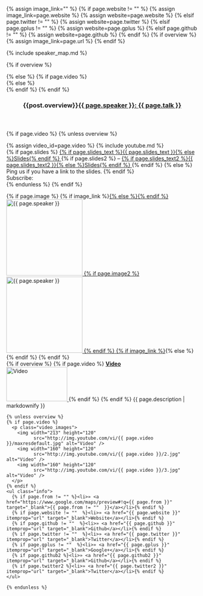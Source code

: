 {% assign image_link="" %}
{% if page.website != "" %}
  {% assign image_link=page.website %}
  {% assign website=page.website %}
{% elsif page.twitter != ""  %}
  {% assign website=page.twitter %}
{% elsif page.gplus != ""  %}
  {% assign website=page.gplus %}
{% elsif page.github != ""  %}
  {% assign website=page.github %}
{% endif %}
{% if overview %}
  {% assign image_link=page.url %}
{% endif %}

{% include speaker_map.md %}

{% if overview %}
<div>
{% else %}
{% if page.video %}
<div itemprop="video" class="talk_video" itemscope="" itemtype="http://schema.org/VideoObject">
{% else %}
<div itemscope="" itemtype="http://schema.org/Person">
{% endif %}
{% endif %}
  <header class="scrollTarget">
    <h3>{{post.overview}}<a href="{{ page.url }}"><span itemprop="name">{{ page.speaker }}: {{ page.talk }}</span></a></h3>
  </header>

 {% if page.video %}
   {% unless overview %}
     <section class="video">
       {% assign video_id=page.video %}
       {% include youtube.md %}
       <div class="video_info">
       {% if page.slides %}
         <a href="{{ page.slides }}" target="_blank" class="slides">
           {% if page.slides_text %}{{ page.slides_text }}{% else %}Slides{% endif %}
         </a>
         {% if page.slides2 %}
         – <a href="{{ page.slides2 }}" target="_blank" class="slides">
           {% if page.slides_text2 %}{{ page.slides_text2 }}{% else %}Slides{% endif %}
         </a>
         {% endif %}
       {% else %}
         <span>Ping us if you have a link to the slides.</span>
       {% endif %}
        <div class="subscribe"><span>Subscribe:</span> <div class="g-ytsubscribe" data-channel="jsconfeu"></div></div>
        </div>
     </section>
   {% endunless %}
 {% endif %}

  <section class="description">
    {% if page.image %}
    {% if image_link %}<a href="{{ image_link }}" class="speaker_avatar" target="_blank">{% else %}<span class="speaker_avatar">{% endif %}
      <img src="{{ page.image.filename }}" alt="{{ page.speaker }}" width="200" height="{{ page.image.heightSite }}" itemprop="image" class="speaker" />
      {% if page.image2 %}
      <img src="{{ page.image2.filename }}" alt="{{ page.speaker }}" width="200" height="{{ page.image2.heightSite }}" itemprop="image" class="speaker" />
      {% endif %}
    {% if image_link %}</a>{% else %}</span>{% endif %}
    {% endif %}
    <div itemprop="description">
      {% if overview %}
        {% if page.video %}
          <a href="{{ page.url }}"><b>Video</b><br />
            <img width="160" height="90"
              src="http://img.youtube.com/vi/{{ page.video }}/maxresdefault.jpg"
              alt="Video" />
          </a>
        {% endif %}
      {% endif %}
      {{ page.description | markdownify }}
    </div>

    {% unless overview %}
    {% if page.video %}
      <p class="video_images">
        <img width="213" height="120"
              src="http://img.youtube.com/vi/{{ page.video }}/maxresdefault.jpg" alt="Video" />
        <img width="160" height="120"
              src="http://img.youtube.com/vi/{{ page.video }}/2.jpg" alt="Video" />
        <img width="160" height="120"
              src="http://img.youtube.com/vi/{{ page.video }}/3.jpg" alt="Video" />
      </p>
    {% endif %}
    <ul class="info">
      {% if page.from != "" %}<li>» <a href="https://www.google.com/maps/preview#!q={{ page.from }}"  target="_blank">{{ page.from != ""  }}</a></li>{% endif %}
      {% if page.website != ""  %}<li>» <a href="{{ page.website }}" itemprop="url" target="_blank">Website</a></li>{% endif %}
      {% if page.github != ""  %}<li>» <a href="{{ page.github }}" itemprop="url" target="_blank">Github</a></li>{% endif %}
      {% if page.twitter != ""  %}<li>» <a href="{{ page.twitter }}" itemprop="url" target="_blank">Twitter</a></li>{% endif %}
      {% if page.gplus != ""  %}<li>» <a href="{{ page.gplus }}" itemprop="url" target="_blank">Google+</a></li>{% endif %}
      {% if page.github2 %}<li>» <a href="{{ page.github2 }}" itemprop="url" target="_blank">Github</a></li>{% endif %}
      {% if page.twitter2 %}<li>» <a href="{{ page.twitter2 }}" itemprop="url" target="_blank">Twitter</a></li>{% endif %}
    </ul>

    {% endunless %}
  </section>
</div>
